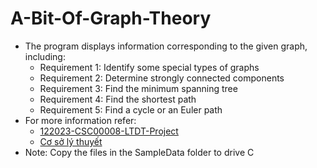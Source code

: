 # A-Bit-Of-Graph-Theory
- The program displays information corresponding to the given graph, including:
  + Requirement 1: Identify some special types of graphs
  +  Requirement 2: Determine strongly connected components
  +  Requirement 3: Find the minimum spanning tree
  +  Requirement 4: Find the shortest path
  +  Requirement 5: Find a cycle or an Euler path
- For more information refer:
  + [122023-CSC00008-LTDT-Project](https://github.com/phanngocha99/A-Bit-Of-Graph-Theory/blob/main/122023-CSC00008-LTDT-Project.pdf)
  + [Cơ sở lý thuyết]([https://github.com/phanngocha99/A-Bit-Of-Graph-Theory/blob/main/122023-CSC00008-LTDT-Project.pdf](https://github.com/phanngocha99/A-Bit-Of-Graph-Theory/blob/main/C%C6%A1%20s%E1%BB%9F%20l%C3%BD%20thuy%E1%BA%BFt.pdf))
- Note: Copy the files in the SampleData folder to drive C
